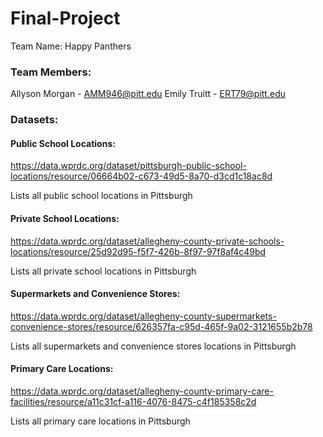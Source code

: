 # Final-Project
Team Name: Happy Panthers
### Team Members:
Allyson Morgan - AMM946@pitt.edu
Emily Truitt - ERT79@pitt.edu

### Datasets:
#### Public School Locations: 
https://data.wprdc.org/dataset/pittsburgh-public-school-locations/resource/06664b02-c673-49d5-8a70-d3cd1c18ac8d

Lists all public school locations in Pittsburgh
#### Private School Locations: 
https://data.wprdc.org/dataset/allegheny-county-private-schools-locations/resource/25d92d95-f5f7-426b-8f97-97f8af4c49bd

Lists all private school locations in Pittsburgh
#### Supermarkets and Convenience Stores: 
https://data.wprdc.org/dataset/allegheny-county-supermarkets-convenience-stores/resource/626357fa-c95d-465f-9a02-3121655b2b78

Lists all supermarkets and convenience stores locations in Pittsburgh
#### Primary Care Locations: 
https://data.wprdc.org/dataset/allegheny-county-primary-care-facilities/resource/a11c31cf-a116-4076-8475-c4f185358c2d

Lists all primary care locations in Pittsburgh
